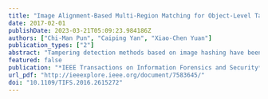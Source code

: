 ```yaml
---
title: "Image Alignment-Based Multi-Region Matching for Object-Level Tampering Detection"
date: 2017-02-01
publishDate: 2023-03-21T05:09:23.984186Z
authors: ["Chi-Man Pun", "Caiping Yan", "Xiao-Chen Yuan"]
publication_types: ["2"]
abstract: "Tampering detection methods based on image hashing have been widely studied with continuous advancements. However, most existing models cannot generate object-level tampering localization results, because the forensic hashes attached to the image lack contour information. In this paper, we present a novel tampering detection model that can generate an accurate, object-level tampering localization result. First, an adaptive image segmentation method is proposed to segment the image into closed regions based on strong edges. Then, the color and position features of the closed regions are extracted as a forensic hash. Furthermore, a geometric invariant tampering localization model named image alignment-based multi-region matching (IAMRM) is proposed to establish the region correspondence between the received and forensic images by exploiting their intrinsic structure information. The model estimates the parameters of geometric transformations via a robust image alignment method based on triangle similarity; in addition, it matches multiple regions simultaneously by utilizing manifold ranking based on different graph structures and features. Experimental results demonstrate that the proposed IAMRM is a promising method for object-level tampering detection compared with the state-ofthe-art methods."
featured: false
publication: "*IEEE Transactions on Information Forensics and Security*"
url_pdf: "http://ieeexplore.ieee.org/document/7583645/"
doi: "10.1109/TIFS.2016.2615272"
---
```


